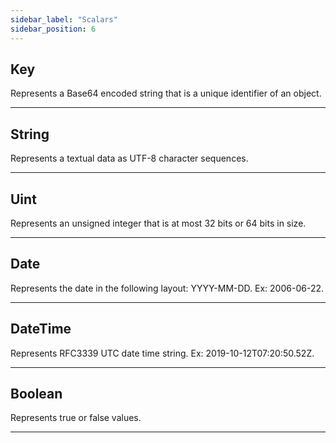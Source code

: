 ```yaml
---
sidebar_label: "Scalars"
sidebar_position: 6
---
```


## Key

Represents a Base64 encoded string that is a unique identifier of an object.

---

## String

Represents a textual data as UTF-8 character sequences.

---

## Uint

Represents an unsigned integer that is at most 32 bits or 64 bits in size.

---

## Date

Represents the date in the following layout: YYYY-MM-DD. Ex: 2006-06-22.

---

## DateTime

Represents RFC3339 UTC date time string. Ex: 2019-10-12T07:20:50.52Z.

---

## Boolean

Represents true or false values.

---
